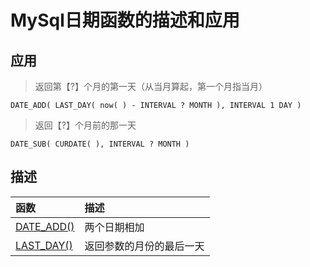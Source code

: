 # MySql日期函数的描述和应用

## 应用

> 返回第【?】个月的第一天（从当月算起，第一个月指当月）

```text
DATE_ADD( LAST_DAY( now( ) - INTERVAL ? MONTH ), INTERVAL 1 DAY )
```

> 返回【?】个月前的那一天

```text
DATE_SUB( CURDATE( ), INTERVAL ? MONTH )
```

## 描述

| 函数 | 描述 |
| :--- | :--- |
| [DATE\_ADD\(\)](https://www.docs4dev.com/docs/zh/mysql/5.7/reference/date-and-time-functions.html#function_date-add) | 两个日期相加 |
| [LAST\_DAY\(\)](https://www.docs4dev.com/docs/zh/mysql/5.7/reference/date-and-time-functions.html#function_last-day) | 返回参数的月份的最后一天 |



